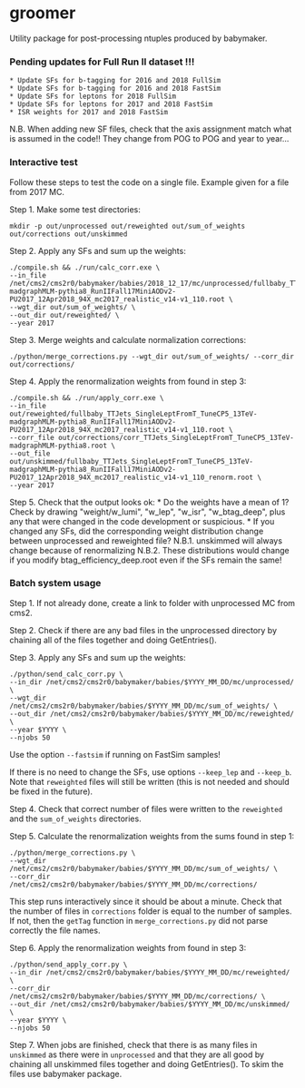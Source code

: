 # groomer

Utility package for post-processing ntuples produced by babymaker.

### Pending updates for Full Run II dataset !!!

    * Update SFs for b-tagging for 2016 and 2018 FullSim
    * Update SFs for b-tagging for 2016 and 2018 FastSim
    * Update SFs for leptons for 2018 FullSim 
    * Update SFs for leptons for 2017 and 2018 FastSim
    * ISR weights for 2017 and 2018 FastSim

N.B. When adding new SF files, check that the axis assignment match what is assumed in the code!! They change from POG to POG and year to year...

### Interactive test

Follow these steps to test the code on a single file. Example given for a file from 2017 MC.

Step 1. Make some test directories:

    mkdir -p out/unprocessed out/reweighted out/sum_of_weights out/corrections out/unskimmed

Step 2. Apply any SFs and sum up the weights:

    ./compile.sh && ./run/calc_corr.exe \
    --in_file /net/cms2/cms2r0/babymaker/babies/2018_12_17/mc/unprocessed/fullbaby_TTJets_SingleLeptFromT_TuneCP5_13TeV-madgraphMLM-pythia8_RunIIFall17MiniAODv2-PU2017_12Apr2018_94X_mc2017_realistic_v14-v1_110.root \
    --wgt_dir out/sum_of_weights/ \
    --out_dir out/reweighted/ \
    --year 2017

Step 3. Merge weights and calculate normalization corrections:

    ./python/merge_corrections.py --wgt_dir out/sum_of_weights/ --corr_dir out/corrections/

Step 4. Apply the renormalization weights from found in step 3:

    ./compile.sh && ./run/apply_corr.exe \
    --in_file out/reweighted/fullbaby_TTJets_SingleLeptFromT_TuneCP5_13TeV-madgraphMLM-pythia8_RunIIFall17MiniAODv2-PU2017_12Apr2018_94X_mc2017_realistic_v14-v1_110.root \
    --corr_file out/corrections/corr_TTJets_SingleLeptFromT_TuneCP5_13TeV-madgraphMLM-pythia8.root \
    --out_file out/unskimmed/fullbaby_TTJets_SingleLeptFromT_TuneCP5_13TeV-madgraphMLM-pythia8_RunIIFall17MiniAODv2-PU2017_12Apr2018_94X_mc2017_realistic_v14-v1_110_renorm.root \
    --year 2017

Step 5. Check that the output looks ok:
    * Do the weights have a mean of 1? Check by drawing "weight/w_lumi", "w_lep", "w_isr", "w_btag_deep", plus any that were changed in the code development or suspicious.
    * If you changed any SFs, did the corresponding weight distribution change between unprocessed and reweighted file?
        N.B.1. unskimmed will always change because of renormalizing 
        N.B.2. These distributions would change if you modify btag_efficiency_deep.root even if the SFs remain the same!

### Batch system usage

Step 1. If not already done, create a link to folder with unprocessed MC from cms2.

Step 2. Check if there are any bad files in the unprocessed directory by chaining all of the files together and doing GetEntries().

Step 3. Apply any SFs and sum up the weights:
    
    ./python/send_calc_corr.py \
    --in_dir /net/cms2/cms2r0/babymaker/babies/$YYYY_MM_DD/mc/unprocessed/ \
    --wgt_dir /net/cms2/cms2r0/babymaker/babies/$YYYY_MM_DD/mc/sum_of_weights/ \
    --out_dir /net/cms2/cms2r0/babymaker/babies/$YYYY_MM_DD/mc/reweighted/ \
    --year $YYYY \
    --njobs 50

Use the option `--fastsim` if running on FastSim samples!

If there is no need to change the SFs, use options `--keep_lep` and `--keep_b`. Note that `reweighted` files will still be written (this is not needed and should be fixed in the future).

Step 4. Check that correct number of files were written to the `reweighted` and the `sum_of_weights` directories.

Step 5. Calculate the renormalization weights from the sums found in step 1:

    ./python/merge_corrections.py \
    --wgt_dir /net/cms2/cms2r0/babymaker/babies/$YYYY_MM_DD/mc/sum_of_weights/ \
    --corr_dir /net/cms2/cms2r0/babymaker/babies/$YYYY_MM_DD/mc/corrections/

This step runs interactively since it should be about a minute. Check that the number of files in `corrections` folder is equal to the number of samples. If not, then the `getTag` function in `merge_corrections.py` did not parse correctly the file names.

Step 6. Apply the renormalization weights from found in step 3:

    ./python/send_apply_corr.py \
    --in_dir /net/cms2/cms2r0/babymaker/babies/$YYYY_MM_DD/mc/reweighted/ \
    --corr_dir /net/cms2/cms2r0/babymaker/babies/$YYYY_MM_DD/mc/corrections/ \
    --out_dir /net/cms2/cms2r0/babymaker/babies/$YYYY_MM_DD/mc/unskimmed/ \
    --year $YYYY \
    --njobs 50

Step 7. When jobs are finished, check that there is as many files in `unskimmed` as there were in `unprocessed` and that they are all good by chaining all unskimmed files together and doing GetEntries(). To skim the files use babymaker package.
